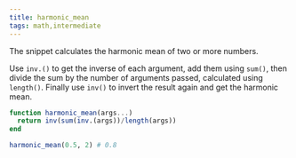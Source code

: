```yaml
---
title: harmonic_mean
tags: math,intermediate
---
```


The snippet calculates the harmonic mean of two or more numbers.

Use `inv.()` to get the inverse of each argument, add them using `sum()`, then divide the sum by the number of arguments passed, calculated using `length()`.
Finally use `inv()` to invert the result again and get the harmonic mean.

```jl
function harmonic_mean(args...)
  return inv(sum(inv.(args))/length(args))
end
```

```jl
harmonic_mean(0.5, 2) # 0.8
```

